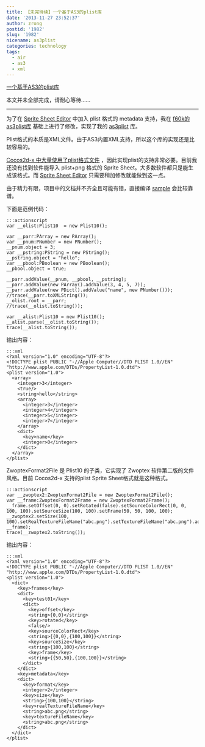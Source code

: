 ```yaml
---
title: 【未完待续】一个基于AS3的plist库
date: '2013-11-27 23:52:37'
author: zrong
postid: '1982'
slug: '1982'
nicename: as3plist
categories: technology
tags:
  - air
  - as3
  - xml
---
```


[一个基于AS3的plist库](http://blog.zengrong.net/post/1982.html)

本文并未全部完成，请耐心等待……

----

为了在 [Sprite Sheet Editor][1] 中加入 plist 格式的 metadata 支持，我在 [f60k的as3plist库][2] 基础上进行了修改，实现了我的 [as3plist][3] 库。

Plist格式的本质是XML文件。由于AS3内置XML支持，所以这个库的实现还是比较容易的。

[Cocos2d-x 中大量使用了plist格式文件][4] ，因此实现plist的支持非常必要。目前我还没有找到软件能导入 plist+png 格式的 Sprite Sheet。大多数软件都只是能生成该格式。而 [Sprite Sheet Editor][1] 只需要稍加修改就能做到这一点。

由于精力有限，项目中的文档并不齐全且可能有错，直接编译 [sample][5] 会比较靠谱。

下面是范例代码：<!--more-->

    :::actionscript
    var __olist:Plist10  = new Plist10();

    var __parr:PArray = new PArray();
    var __pnum:PNumber = new PNumber();
    __pnum.object = 3;
    var __pstring:PString = new PString();
    __pstring.object = "hello";
    var __pbool:PBoolean = new PBoolean();
    __pbool.object = true;

    __parr.addValue(__pnum, __pbool, __pstring);
    __parr.addValue(new PArray().addValue(3, 4, 5, 7));
    __parr.addValue(new PDict().addValue("name", new PNumber()));
    //trace(__parr.toXMLString());
    __olist.root = __parr;
    //trace(__olist.toString());

    var __alist:Plist10 = new Plist10();
    __alist.parse(__olist.toString());
    trace(__alist.toString());

输出内容：

    :::xml
    <?xml version="1.0" encoding="UTF-8"?>
    <!DOCTYPE plist PUBLIC "-//Apple Computer//DTD PLIST 1.0//EN" "http://www.apple.com/DTDs/PropertyList-1.0.dtd">
    <plist version="1.0">
      <array>
        <integer>3</integer>
        <true/>
        <string>hello</string>
        <array>
          <integer>3</integer>
          <integer>4</integer>
          <integer>5</integer>
          <integer>7</integer>
        </array>
        <dict>
          <key>name</key>
          <integer>0</integer>
        </dict>
      </array>
    </plist>

ZwoptexFormat2File 是 Plist10 的子类，它实现了 Zwoptex 软件第二版的文件风格。目前 Cocos2d-x 支持的plist Sprite Sheet格式就是这种格式。

    :::actionscript
    var __zwoptex2:ZwoptexFormat2File = new ZwoptexFormat2File();
    var __frame:ZwoptexFormat2Frame = new ZwoptexFormat2Frame();
    __frame.setOffset(0, 0).setRotated(false).setSourceColorRect(0, 0, 100, 100).setSourceSize(100, 100).setFrame(50, 50, 100, 100);
    __zwoptex2.setSize(100, 100).setRealTextureFileName("abc.png").setTextureFileName("abc.png").addFrame("test01", __frame);
    trace(__zwoptex2.toString());

输出内容：

    :::xml
    <?xml version="1.0" encoding="UTF-8"?>
    <!DOCTYPE plist PUBLIC "-//Apple Computer//DTD PLIST 1.0//EN" "http://www.apple.com/DTDs/PropertyList-1.0.dtd">
    <plist version="1.0">
      <dict>
        <key>frames</key>
        <dict>
          <key>test01</key>
          <dict>
            <key>offset</key>
            <string>{0,0}</string>
            <key>rotated</key>
            <false/>
            <key>sourceColorRect</key>
            <string>{{0,0},{100,100}}</string>
            <key>sourceSize</key>
            <string>{100,100}</string>
            <key>frame</key>
            <string>{{50,50},{100,100}}</string>
          </dict>
        </dict>
        <key>metadata</key>
        <dict>
          <key>format</key>
          <integer>2</integer>
          <key>size</key>
          <string>{100,100}</string>
          <key>realTextureFileName</key>
          <string>abc.png</string>
          <key>textureFileName</key>
          <string>abc.png</string>
        </dict>
      </dict>
    </plist>

[1]: http://zengrong.net/sprite_sheet_editor
[2]: https://github.com/f60k/as3plist
[3]: https://github.com/zrong/as3plist
[4]: http://blog.zengrong.net/post/1981.html
[5]: https://github.com/zrong/as3plist/tree/master/sample

